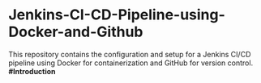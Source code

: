 # Jenkins-CI-CD-Pipeline-using-Docker-and-Github
This repository contains the configuration and setup for a Jenkins CI/CD pipeline using Docker for containerization and GitHub for version control.
**#Introduction**
